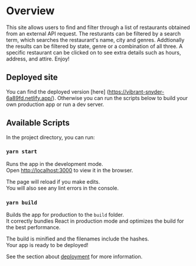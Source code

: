 # Overview

This site allows users to find and filter through a list of restaurants obtained from an external API request. The resturants can be filtered by a search term, which searches the restaurant's name, city and genres. Addtionally the results can be filtered by state, genre or a combination of all three. A specific restaurant can be clicked on to see extra details such as hours, address, and attire. Enjoy!

## Deployed site

You can find the deployed version [here] (https://vibrant-snyder-6a89fd.netlify.app/). Otherwise you can run the scripts below to build your own production app or run a dev server.


## Available Scripts

In the project directory, you can run:

### `yarn start`

Runs the app in the development mode.<br />
Open [http://localhost:3000](http://localhost:3000) to view it in the browser.

The page will reload if you make edits.<br />
You will also see any lint errors in the console.

### `yarn build`

Builds the app for production to the `build` folder.<br />
It correctly bundles React in production mode and optimizes the build for the best performance.

The build is minified and the filenames include the hashes.<br />
Your app is ready to be deployed!

See the section about [deployment](https://facebook.github.io/create-react-app/docs/deployment) for more information.
